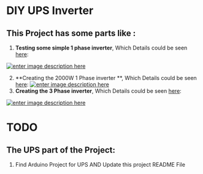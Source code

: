 # DIY UPS Inverter

## This Project has some parts like :

 1. **Testing some simple 1 phase inverter**, Which Details could be seen [here][1]:

[![enter image description here][2]][2]

 2. **Creating the 2000W 1 Phase inverter **, Which Details could be seen [here](https://github.com/Startup-Data/UPS-Inverter/tree/main/1%20Phase%20inverter/2000W%20Power%20Output):
[![enter image description here][3]][3]
 3. **Creating the 3 Phase inverter**, Which Details could be seen [here](https://github.com/Startup-Data/UPS-Inverter/tree/main/Inverter%203%20phase):

[![enter image description here][4]][4]

# TODO

## The UPS part of the Project: 

 1. Find Arduino Project for UPS AND Update this project README File


  [1]: https://github.com/Startup-Data/UPS-Inverter/tree/main/1%20Phase%20inverter/SImple%20Inverter%20(IntroDuctions)
  [2]: https://i.stack.imgur.com/GGyyu.png
  [3]: https://i.stack.imgur.com/hPyHe.png
  [4]: https://i.stack.imgur.com/wyqbg.png
